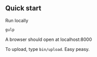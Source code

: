 ## Quick start

Run locally
```bash
gulp
```

A browser should open at localhost:8000

To upload, type `bin/upload`. Easy peasy.